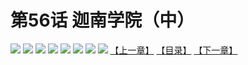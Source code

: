 # 第56话 迦南学院（中）
![](https://mhpic.xiaomingtaiji.net/comic/D/斗破苍穹拆分版/56话/1.jpg-zymk.middle.webp)
![](https://mhpic.xiaomingtaiji.net/comic/D/斗破苍穹拆分版/56话/2.jpg-zymk.middle.webp)
![](https://mhpic.xiaomingtaiji.net/comic/D/斗破苍穹拆分版/56话/3.jpg-zymk.middle.webp)
![](https://mhpic.xiaomingtaiji.net/comic/D/斗破苍穹拆分版/56话/4.jpg-zymk.middle.webp)
![](https://mhpic.xiaomingtaiji.net/comic/D/斗破苍穹拆分版/56话/5.jpg-zymk.middle.webp)
![](https://mhpic.xiaomingtaiji.net/comic/D/斗破苍穹拆分版/56话/6.jpg-zymk.middle.webp)
![](https://mhpic.xiaomingtaiji.net/comic/D/斗破苍穹拆分版/56话/7.jpg-zymk.middle.webp)
![](https://mhpic.xiaomingtaiji.net/comic/D/斗破苍穹拆分版/56话/8.jpg-zymk.middle.webp)
[【上一章】](./55.md)
[【目录】](./READMD.md)
[【下一章】](./57.md)
